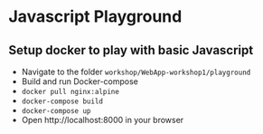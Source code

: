 # Javascript Playground

## Setup docker to play with basic Javascript
- Navigate to the folder `workshop/WebApp-workshop1/playground`
- Build and run Docker-compose
- `docker pull nginx:alpine`
- `docker-compose build`
- `docker-compose up`
- Open http://localhost:8000 in your browser
